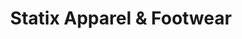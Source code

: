 ---
title: "Statix Apparel & Footwear"
url: /cleveland-heights/statix-apparel-and-footwear/
shop: shoes
---